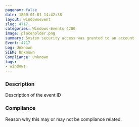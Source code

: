 ```yaml
---
pagenav: false
date: 1800-01-01 14:42:38
layout: windowsevent
slug: 4717
categories: Windows-Events 4700
image: placeholder.png
summary: System security access was granted to an account
Event: 4717
Log: Unknown
SIEM: Unknown
Compliance: Unknown
tags:
- windows
---
```


### Description

Description of the event ID

### Compliance

Reason why this may or may not be compliance related.
